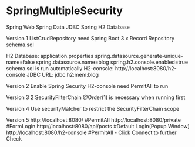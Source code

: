# SpringMultipleSecurity

Spring Web
Spring Data JDBC
Spring H2 Database

Version 1
ListCrudRepository need Spring Boot 3.x
Record
Repository
schema.sql

H2 Database:
application.properties
    spring.datasource.generate-unique-name=false
    spring.datasource.name=blog
    spring.h2.console.enabled=true
schema.sql is run automatically
H2-console:
http://localhost:8080/h2-console
    JDBC URL: jdbc:h2:mem:blog

Version 2
Enable Spring Security
H2-console need PermitAll to run

Version 3
2 SecurityFilterChain
@Order(1) is necessary when running first

Version 4
Use securityMatcher to restrict the SecurityFilterChain scope

Version 5
http://localhost:8080/  #PermitAll
http://localhost:8080/private   #FormLogin
http://localhost:8080/api/posts #Default Login(Popup Window)
http://localhost:8080/h2-console    #PermitAll - Click Connect to further Check